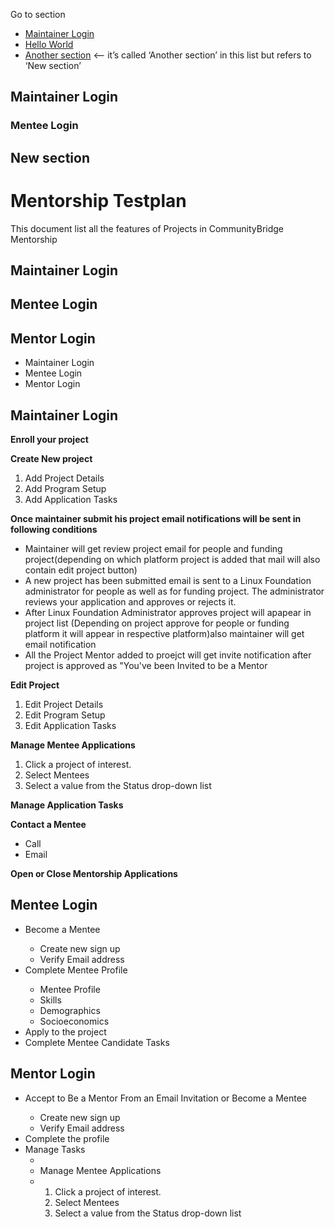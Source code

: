 <p>Go to section</p>
<ul>
<li><a href="#maintainer">Maintainer Login</a><br />
</li>
<li><a href="#hello-world">Hello World</a></li>
<li><a href="#new-section">Another section</a> &lt;– it’s called ‘Another section’ in this list but refers to ‘New section’</li>
</ul>



<h2 id="Maintainer Login">Maintainer Login</h2>
<h3 id="Mentee Login">Mentee Login</h3>
<h2 id="new-section">New section</h2>





<h1>Mentorship Testplan</h1>

This document list all the features of Projects in CommunityBridge Mentorship


<h2>Maintainer Login</h2>
<h2>Mentee Login</h2>
<h2>Mentor Login</h2>


<ul><li>
 <a name="Maintainer Login">Maintainer Login</a></li>
<li>Mentee Login</li>
<li>Mentor Login</li></ul>

 

<h2 id="maintainer">Maintainer Login</h2>

**Enroll your project**</br>

**Create New project**</br>
<ol><li>Add Project Details</li>
<li>Add Program Setup</li>
<li>Add Application Tasks</li></ol>


**Once maintainer submit his project email notifications will be sent in following conditions**
<ul><li>
Maintainer will get review project email for people and funding project(depending on which platform project is added that mail will also contain edit project button)
</li><li>
A new project has been submitted email is sent to a Linux Foundation administrator for people as well as for funding project. The administrator reviews your application and approves or rejects it.
</li><li>
After Linux Foundation Administrator approves project will apapear in project list (Depending on project approve for people or funding platform it will appear in respective platform)also maintainer will get email notification
</li><li>
All the Project Mentor added to proejct will get invite notification after project is approved as "You've been Invited to be a Mentor
</li></ul>


**Edit Project**</br>
<ol><li>Edit Project Details</li>
<li>Edit Program Setup</li>
<li>Edit Application Tasks</li></ol>

**Manage Mentee Applications**
<ol><li>Click a project of interest.</li>
<li>Select Mentees</li>
<li>Select a value from the Status drop-down list</li></ol>

**Manage Application Tasks**

**Contact a Mentee**
<ul><li>Call</li>
<li>Email</li></ul>

**Open or Close Mentorship Applications**



<h2>Mentee Login</h2>

<ul><li>Become a Mentee</li>
<ul><li>Create new sign up</li>
<li>Verify Email address</li></ul>

<li>Complete Mentee Profile</li>
<ul><li>Mentee Profile</li>
<li>Skills</li>
<li>Demographics</li>
<li>Socioeconomics</li></ul>
 
<li>Apply to the project</li>
 
<li>Complete Mentee Candidate Tasks</li></ul>
  
  

<h2>Mentor Login</h2>

<ul><li>Accept to Be a Mentor From an Email Invitation or Become a Mentee</li>
<ul><li>Create new sign up</li>
<li>Verify Email address</li></ul>
<li>Complete the profile</li>
<li>Manage Tasks<ul><li>
 
<li>Manage Mentee Applications<li>
<ol><li>Click a project of interest.</li>
<li>Select Mentees</li>
<li>Select a value from the Status drop-down list</li></ol></ul>
